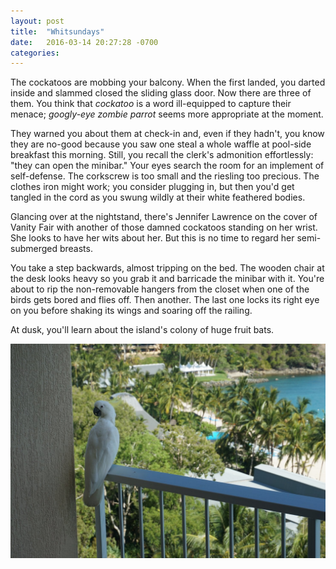 ```yaml
---
layout: post
title:  "Whitsundays"
date:   2016-03-14 20:27:28 -0700
categories:
---
```


The cockatoos are mobbing your balcony. When the first landed, you darted inside and slammed closed the sliding glass door. Now there are three of them. You think that *cockatoo* is a word ill-equipped to capture their menace; *googly-eye zombie parrot* seems more appropriate at the moment.

They warned you about them at check-in and, even if they hadn't, you know they are no-good because you saw one steal a whole waffle at pool-side breakfast this morning. Still, you recall the clerk's admonition effortlessly: "they can open the minibar." Your eyes search the room for an implement of self-defense. The corkscrew is too small and the riesling too precious. The clothes iron might work; you consider plugging in, but then you'd get tangled in the cord as you swung wildly at their white feathered bodies.

Glancing over at the nightstand, there's Jennifer Lawrence on the cover of Vanity Fair with another of those damned cockatoos standing on her wrist. She looks to have her wits about her. But this is no time to regard her semi-submerged breasts.

You take a step backwards, almost tripping on the bed. The wooden chair at the desk looks heavy so you grab it and barricade the minibar with it. You're about to rip the non-removable hangers from the closet when one of the birds gets bored and flies off. Then another. The last one locks its right eye on you before shaking its wings and soaring off the railing.

At dusk, you'll learn about the island's colony of huge fruit bats.

![A cockatoo](/assets/whitsundays.jpg)
